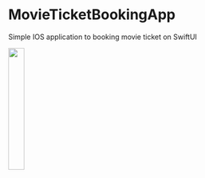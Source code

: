 # MovieTicketBookingApp
Simple IOS application to booking movie ticket on SwiftUI

<img src="/images/BookingTicket.gif" width="25%">
